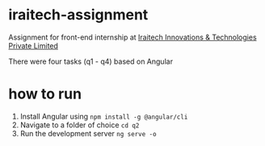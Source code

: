 # iraitech-assignment

Assignment for front-end internship at [Iraitech Innovations & Technologies Private Limited](https://www.iraitech.com/home)

There were four tasks (q1 - q4) based on Angular

# how to run
1. Install Angular using `npm install -g @angular/cli`
2. Navigate to a folder of choice `cd q2`
3. Run the development server `ng serve -o`
